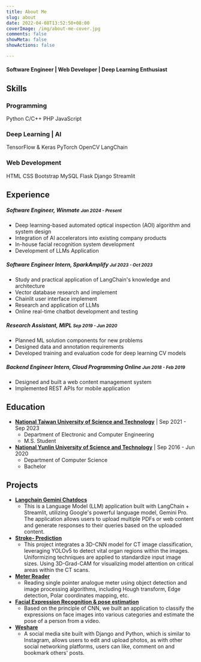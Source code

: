 ```yaml
---
title: About Me
slug: about
date: 2022-04-08T13:52:50+08:00
coverImage: /img/about-me-cover.jpg
comments: false
showMeta: false
showActions: false

---
```

<h4 class="text-center">
    Software Engineer | Web Developer | Deep Learning Enthusiast
</h4>

## Skills

<div class="display-card skills">
    <h3 class="skill-category">Programming</h3>
    <span class="tooltip--top" data-tooltip="My primary programming language.">Python</span>
    <span>C/C++</span>
    <span>PHP</span>
    <span>JavaScript</span>
</div>

<div class="display-card skills">
    <h3 class="skill-category">Deep Learning | AI</h3>
    <span>TensorFlow & Keras</span>
    <span>PyTorch</span>
    <span>OpenCV</span>
    <span>LangChain</span>
</div>

<div class="display-card skills">
    <h3 class="skill-category">Web Development</h3>
    <span>HTML</span>
    <span>CSS</span>
    <span>Bootstrap</span>
    <span>MySQL</span>
    <span>Flask</span>
    <span>Django</span>
    <span>Streamlit</span>
</div>

## Experience

<div class="display-card experience-card">
    <h5 class="company">Software Engineer, Winmate <small class="dates">Jan 2024 - Present</small></h5>
    <ul>
        <li>Deep learning-based automated optical inspection (AOI) algorithm and system design</li>
        <li>Integration of AI accelerators into existing company products</li>
        <li>In-house facial recognition system development</li>
        <li>Development of LLMs Application</li>
    </ul>
</div>
<div class="display-card experience-card">
    <h5 class="company">Software Engineer Intern, SparkAmplify <small class="dates">Jul 2023 - Oct 2023</small></h5>
    <ul>
        <li>Study and practical application of LangChain's knowledge and architecture</li>
        <li>Vector database research and implement</li>
        <li>Chainlit  user interface implement</li>
        <li>Research and application of LLMs</li>
        <li>Online real-time chatbot development and testing</li>
    </ul>
</div>
<div class="display-card experience-card">
    <h5 class="company">Research Assistant, MIPL <small class="dates">Sep 2019 - Jun 2020</small></h5>
    <ul>
        <li>Planned ML solution components for new problems</li>
        <li>Designed data and annotation requirements</li>
        <li>Developed training and evaluation code for deep learning CV models</li>
    </ul>
</div>
<div class="display-card experience-card">
    <h5 class="company">Backend Engineer Intern, Cloud Programming Online <small class="dates">Jun 2018 - Feb 2019</small></h5>
    <ul>
        <li>Designed and built a web content management system</li>
        <li>Implemented REST APIs for mobile application</li>
    </ul>
</div>

## Education

- **[National Taiwan University of Science and Technology](https://www.ntust.edu.tw/)** | Sep 2021 - Sep 2023
    - Department of Electronic and Computer Engineering
    - M.S. Student
- **[National Yunlin University of Science and Technology](https://www.yuntech.edu.tw/)** | Sep 2016 - Jun 2020
    - Department of Computer Science
    - Bachelor

## Projects
- **[Langchain Gemini Chatdocs](https://github.com/tunahsu/weshare)**
    - This is a Language Model (LLM) application built with LangChain + Streamlit, utilizing Google's powerful language model, Gemini Pro. The application allows users to upload multiple PDFs or web content and generate responses to their queries based on the uploaded content.
- **[Stroke- Prediction](https://github.com/tunahsu/stroke-prediction)**
    - This project integrates a 3D-CNN model for CT image classification, leveraging YOLOv5 to detect vital organ regions within the images. Uniformizing techniques are applied to standardize input image sizes. Using 3D-Grad-CAM for visualizing model attention on critical areas within the CT scans.
- **[Meter Reader](https://github.com/tunahsu/meter-reader)**
    - Reading single pointer analogue meter using object detection and image processing algorithms, including Hough transform, Edge detection, Polar coordinates mapping, etc.
- **[Facial Expression Recognition & pose estimation](https://gitlab.com/rinku1998/yuntech-csie-project)**
    - Based on the principle of CNN, we built an application to classify the expressions on face images into various categories and estimate the pose of a person from a video.
- **[Weshare](https://github.com/tunahsu/weshare)**
    - A social media site built with Django and Python,  which is similar to Instagram, allows users to edit and upload photos, as with other social networking platforms,  users can like, comment on and bookmark others' posts.